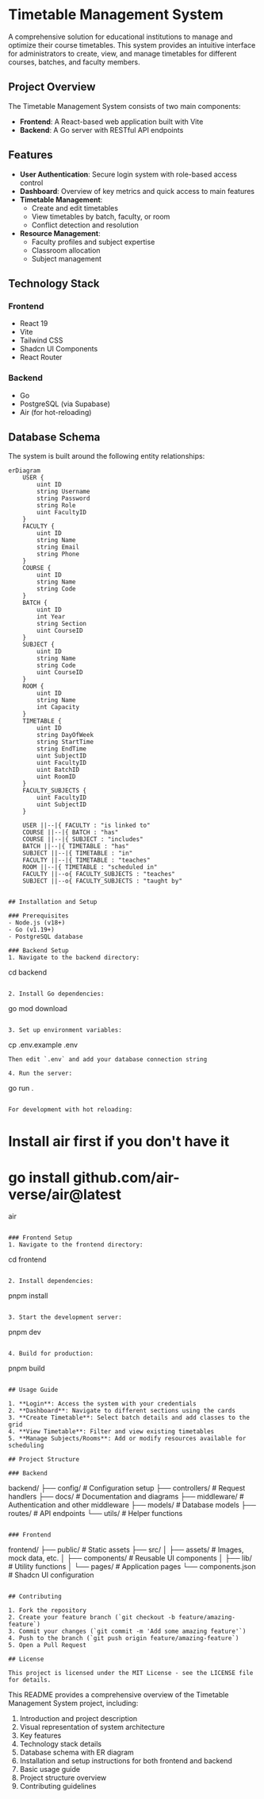 # Timetable Management System

A comprehensive solution for educational institutions to manage and optimize their course timetables. This system provides an intuitive interface for administrators to create, view, and manage timetables for different courses, batches, and faculty members.

## Project Overview

The Timetable Management System consists of two main components:

- **Frontend**: A React-based web application built with Vite
- **Backend**: A Go server with RESTful API endpoints


## Features

- **User Authentication**: Secure login system with role-based access control
- **Dashboard**: Overview of key metrics and quick access to main features
- **Timetable Management**:
  - Create and edit timetables
  - View timetables by batch, faculty, or room
  - Conflict detection and resolution
- **Resource Management**:
  - Faculty profiles and subject expertise
  - Classroom allocation
  - Subject management

## Technology Stack

### Frontend
- React 19
- Vite
- Tailwind CSS
- Shadcn UI Components
- React Router

### Backend
- Go
- PostgreSQL (via Supabase)
- Air (for hot-reloading)

## Database Schema

The system is built around the following entity relationships:

```mermaid
erDiagram
    USER {
        uint ID
        string Username
        string Password
        string Role
        uint FacultyID
    }
    FACULTY {
        uint ID
        string Name
        string Email
        string Phone
    }
    COURSE {
        uint ID
        string Name
        string Code
    }
    BATCH {
        uint ID
        int Year
        string Section
        uint CourseID
    }
    SUBJECT {
        uint ID
        string Name
        string Code
        uint CourseID
    }
    ROOM {
        uint ID
        string Name
        int Capacity
    }
    TIMETABLE {
        uint ID
        string DayOfWeek
        string StartTime
        string EndTime
        uint SubjectID
        uint FacultyID
        uint BatchID
        uint RoomID
    }
    FACULTY_SUBJECTS {
        uint FacultyID
        uint SubjectID
    }

    USER ||--|{ FACULTY : "is linked to"
    COURSE ||--|{ BATCH : "has"
    COURSE ||--|{ SUBJECT : "includes"
    BATCH ||--|{ TIMETABLE : "has"
    SUBJECT ||--|{ TIMETABLE : "in"
    FACULTY ||--|{ TIMETABLE : "teaches"
    ROOM ||--|{ TIMETABLE : "scheduled in"
    FACULTY ||--o{ FACULTY_SUBJECTS : "teaches"
    SUBJECT ||--o{ FACULTY_SUBJECTS : "taught by"


## Installation and Setup

### Prerequisites
- Node.js (v18+)
- Go (v1.19+)
- PostgreSQL database

### Backend Setup
1. Navigate to the backend directory:
   ```
   cd backend
   ```

2. Install Go dependencies:
   ```
   go mod download
   ```

3. Set up environment variables:
   ```
   cp .env.example .env
   ```
   Then edit `.env` and add your database connection string

4. Run the server:
   ```
   go run .
   ```

   For development with hot reloading:
   ```
   # Install air first if you don't have it
   # go install github.com/air-verse/air@latest
   air
   ```

### Frontend Setup
1. Navigate to the frontend directory:
   ```
   cd frontend
   ```

2. Install dependencies:
   ```
   pnpm install
   ```

3. Start the development server:
   ```
   pnpm dev
   ```

4. Build for production:
   ```
   pnpm build
   ```

## Usage Guide

1. **Login**: Access the system with your credentials
2. **Dashboard**: Navigate to different sections using the cards
3. **Create Timetable**: Select batch details and add classes to the grid
4. **View Timetable**: Filter and view existing timetables
5. **Manage Subjects/Rooms**: Add or modify resources available for scheduling

## Project Structure

### Backend
```
backend/
├── config/         # Configuration setup
├── controllers/    # Request handlers
├── docs/           # Documentation and diagrams
├── middleware/     # Authentication and other middleware
├── models/         # Database models
├── routes/         # API endpoints
└── utils/          # Helper functions
```

### Frontend
```
frontend/
├── public/         # Static assets
├── src/
│   ├── assets/     # Images, mock data, etc.
│   ├── components/ # Reusable UI components
│   ├── lib/        # Utility functions
│   └── pages/      # Application pages
└── components.json # Shadcn UI configuration
```

## Contributing

1. Fork the repository
2. Create your feature branch (`git checkout -b feature/amazing-feature`)
3. Commit your changes (`git commit -m 'Add some amazing feature'`)
4. Push to the branch (`git push origin feature/amazing-feature`)
5. Open a Pull Request

## License

This project is licensed under the MIT License - see the LICENSE file for details.
```

This README provides a comprehensive overview of the Timetable Management System project, including:

1. Introduction and project description
2. Visual representation of system architecture
3. Key features
4. Technology stack details
5. Database schema with ER diagram
6. Installation and setup instructions for both frontend and backend
7. Basic usage guide
8. Project structure overview
9. Contributing guidelines
